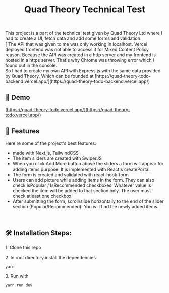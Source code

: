<h1 align="center" id="title">Quad Theory Technical Test</h1>
<br>
<p id="description">This project is a part of the technical test given by Quad Theory Ltd where I had to create a UI, fetch data and add some forms and validation.<br>[ The API that was given to me was only working in localhost. Vercel deployed frontend was not able to access it for Mixed Content Policy reason. Because the API was created in a http server and my frontend is hosted in a https server. That's why Chrome was throwing error which I found out in the console.<br>So I had to create my own API with Express.js with the same data provided by Quad Theory. Which can be founded at [https://quad-theory-todo-backend.vercel.app/](https://quad-theory-todo-backend.vercel.app/)</p>

<h2>🚀 Demo</h2>

[https://quad-theory-todo.vercel.app/](https://quad-theory-todo.vercel.app/)

<h2>🧐 Features</h2>

Here're some of the project's best features:

- made with Next.js, TailwindCSS
- The item sliders are created with SwiperJS
- When you click Add More button above the sliders a form will appear for adding items purpose. It is implemented with React's createPortal.
- The form is created and validated with react-hook-form
- Users can add picture while adding items in the form. They can also check IsPopular / IsRecommended checkboxes. Whatever value is checked the item will be added to that section only. The user must check atleast one checkbox
- After submitting the form, scroll/slide horizontally to the end of the slider section (Popular/Recommended). You will find the newly added items.
<br>
<h2>🛠️ Installation Steps:</h2>

<p>1. Clone this repo</p>

<p>2. In root directory install the dependencies</p>

```
yarn
```

<p>3. Run with</p>

```
yarn run dev
```

